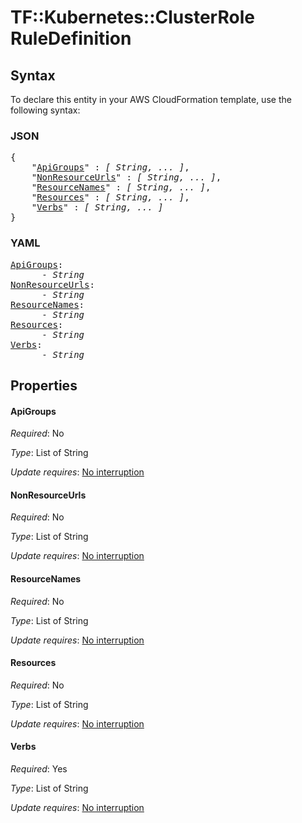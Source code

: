 # TF::Kubernetes::ClusterRole RuleDefinition

## Syntax

To declare this entity in your AWS CloudFormation template, use the following syntax:

### JSON

<pre>
{
    "<a href="#apigroups" title="ApiGroups">ApiGroups</a>" : <i>[ String, ... ]</i>,
    "<a href="#nonresourceurls" title="NonResourceUrls">NonResourceUrls</a>" : <i>[ String, ... ]</i>,
    "<a href="#resourcenames" title="ResourceNames">ResourceNames</a>" : <i>[ String, ... ]</i>,
    "<a href="#resources" title="Resources">Resources</a>" : <i>[ String, ... ]</i>,
    "<a href="#verbs" title="Verbs">Verbs</a>" : <i>[ String, ... ]</i>
}
</pre>

### YAML

<pre>
<a href="#apigroups" title="ApiGroups">ApiGroups</a>: <i>
      - String</i>
<a href="#nonresourceurls" title="NonResourceUrls">NonResourceUrls</a>: <i>
      - String</i>
<a href="#resourcenames" title="ResourceNames">ResourceNames</a>: <i>
      - String</i>
<a href="#resources" title="Resources">Resources</a>: <i>
      - String</i>
<a href="#verbs" title="Verbs">Verbs</a>: <i>
      - String</i>
</pre>

## Properties

#### ApiGroups

_Required_: No

_Type_: List of String

_Update requires_: [No interruption](https://docs.aws.amazon.com/AWSCloudFormation/latest/UserGuide/using-cfn-updating-stacks-update-behaviors.html#update-no-interrupt)

#### NonResourceUrls

_Required_: No

_Type_: List of String

_Update requires_: [No interruption](https://docs.aws.amazon.com/AWSCloudFormation/latest/UserGuide/using-cfn-updating-stacks-update-behaviors.html#update-no-interrupt)

#### ResourceNames

_Required_: No

_Type_: List of String

_Update requires_: [No interruption](https://docs.aws.amazon.com/AWSCloudFormation/latest/UserGuide/using-cfn-updating-stacks-update-behaviors.html#update-no-interrupt)

#### Resources

_Required_: No

_Type_: List of String

_Update requires_: [No interruption](https://docs.aws.amazon.com/AWSCloudFormation/latest/UserGuide/using-cfn-updating-stacks-update-behaviors.html#update-no-interrupt)

#### Verbs

_Required_: Yes

_Type_: List of String

_Update requires_: [No interruption](https://docs.aws.amazon.com/AWSCloudFormation/latest/UserGuide/using-cfn-updating-stacks-update-behaviors.html#update-no-interrupt)

